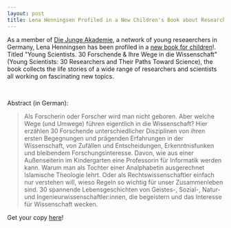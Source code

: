```yaml
---
layout: post
title: Lena Henningsen Profiled in a New Children's Book about Research and Science
---
```


As a member of [Die Junge Akademie](https://www.diejungeakademie.de/en), a network of young reseaerchers in Germany, Lena Henningsen has been profiled in a [new book for children](https://www.hanser-literaturverlage.de/buch/young-scientists/978-3-446-27579-9/)!. Titled "Young Scientists. 30 Forschende & Ihre Wege in die Wissenschaft" (Young Scientists: 30 Researchers and Their Paths Toward Science), the book collects the life stories of a wide range of researchers and scientists all working on fascinating new topics. 

<span class="image right"><img src="{% link assets/images/YoungScientists_Cover.jpg %}" alt="" /></span>
<span class="image left"><img src="{% link assets/images/YoungScientists_Henningsen.jpg %}" alt="" /></span>

Abstract (in German):
> Als Forscherin oder Forscher wird man nicht geboren. Aber welche Wege (und Umwege) führen eigentlich in die Wissenschaft? Hier erzählen 30 Forschende unterschiedlicher Disziplinen von ihren ersten Begegnungen und prägenden Erfahrungen in der Wissenschaft, von Zufällen und Entscheidungen, Erkenntnisfunken und bleibendem Forschungsinteresse. Davon, wie aus einer Außenseiterin im Kindergarten eine Professorin für Informatik werden kann. Warum man als Tochter einer Analphabetin ausgerechnet Islamische Theologie lehrt. Oder als Rechtswissenschaftler einfach nur verstehen will, wieso Regeln so wichtig für unser Zusammenleben sind. 30 spannende Lebensgeschichten von Geistes-, Sozial-, Natur- und Ingenieurwissenschaftler:innen, die begeistern und das Interesse für Wissenschaft wecken.

Get your copy [here](https://www.hanser-literaturverlage.de/buch/young-scientists/978-3-446-27579-9/)!
